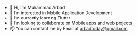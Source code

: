 - 👋 Hi, I’m Muhammad Arbad
- 👀 I’m interested in Mobile Application Development
- 🌱 I’m currently learning Flutter
- 💞️ I’m looking to collaborate on Mobile apps and web projects
- 📫 You can contact me by Email at arbadtoday@gmail.com

<!---
Muhammad-Arbad/Muhammad-Arbad is a ✨ special ✨ repository because its `README.md` (this file) appears on your GitHub profile.
You can click the Preview link to take a look at your changes.
--->
